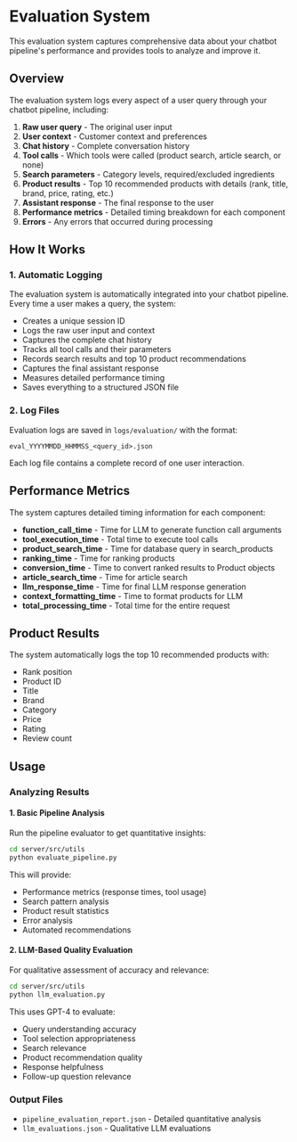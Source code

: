 # Evaluation System

This evaluation system captures comprehensive data about your chatbot pipeline's performance and provides tools to analyze and improve it.

## Overview

The evaluation system logs every aspect of a user query through your chatbot pipeline, including:

1. **Raw user query** - The original user input
2. **User context** - Customer context and preferences
3. **Chat history** - Complete conversation history
4. **Tool calls** - Which tools were called (product search, article search, or none)
5. **Search parameters** - Category levels, required/excluded ingredients
6. **Product results** - Top 10 recommended products with details (rank, title, brand, price, rating, etc.)
7. **Assistant response** - The final response to the user
8. **Performance metrics** - Detailed timing breakdown for each component
9. **Errors** - Any errors that occurred during processing

## How It Works

### 1. Automatic Logging

The evaluation system is automatically integrated into your chatbot pipeline. Every time a user makes a query, the system:

- Creates a unique session ID
- Logs the raw user input and context
- Captures the complete chat history
- Tracks all tool calls and their parameters
- Records search results and top 10 product recommendations
- Captures the final assistant response
- Measures detailed performance timing
- Saves everything to a structured JSON file

### 2. Log Files

Evaluation logs are saved in `logs/evaluation/` with the format:
```
eval_YYYYMMDD_HHMMSS_<query_id>.json
```

Each log file contains a complete record of one user interaction.

## Performance Metrics

The system captures detailed timing information for each component:

- **function_call_time** - Time for LLM to generate function call arguments
- **tool_execution_time** - Total time to execute tool calls
- **product_search_time** - Time for database query in search_products
- **ranking_time** - Time for ranking products
- **conversion_time** - Time to convert ranked results to Product objects
- **article_search_time** - Time for article search
- **llm_response_time** - Time for final LLM response generation
- **context_formatting_time** - Time to format products for LLM
- **total_processing_time** - Total time for the entire request

## Product Results

The system automatically logs the top 10 recommended products with:
- Rank position
- Product ID
- Title
- Brand
- Category
- Price
- Rating
- Review count

## Usage

### Analyzing Results

#### 1. Basic Pipeline Analysis

Run the pipeline evaluator to get quantitative insights:

```bash
cd server/src/utils
python evaluate_pipeline.py
```

This will provide:
- Performance metrics (response times, tool usage)
- Search pattern analysis
- Product result statistics
- Error analysis
- Automated recommendations

#### 2. LLM-Based Quality Evaluation

For qualitative assessment of accuracy and relevance:

```bash
cd server/src/utils
python llm_evaluation.py
```

This uses GPT-4 to evaluate:
- Query understanding accuracy
- Tool selection appropriateness
- Search relevance
- Product recommendation quality
- Response helpfulness
- Follow-up question relevance

### Output Files

- `pipeline_evaluation_report.json` - Detailed quantitative analysis
- `llm_evaluations.json` - Qualitative LLM evaluations